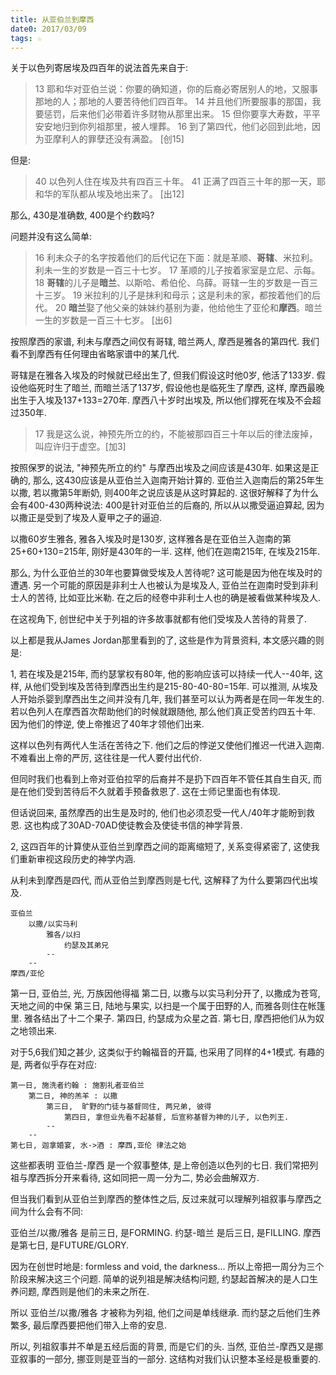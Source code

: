 ```yaml
---
title: 从亚伯兰到摩西
date0: 2017/03/09
tags: ☆
---
```


关于以色列寄居埃及四百年的说法首先来自于:

> 13 耶和华对亚伯兰说：你要的确知道，你的后裔必寄居别人的地，又服事那地的人；那地的人要苦待他们四百年。
> 14 并且他们所要服事的那国，我要惩罚，后来他们必带着许多财物从那里出来。
> 15 但你要享大寿数，平平安安地归到你列祖那里，被人埋葬。
> 16 到了第四代，他们必回到此地，因为亚摩利人的罪孽还没有满盈。
> [创15]

但是:

> 40 以色列人住在埃及共有四百三十年。
> 41 正满了四百三十年的那一天，耶和华的军队都从埃及地出来了。
> [出12]

那么, 430是准确数, 400是个约数吗?

问题并没有这么简单:

> 16 利未众子的名字按着他们的后代记在下面：就是革顺、**哥辖**、米拉利。利未一生的岁数是一百三十七岁。
> 17 革顺的儿子按着家室是立尼、示每。
> 18 **哥辖**的儿子是**暗兰**、以斯哈、希伯伦、乌薛。哥辖一生的岁数是一百三十三岁。
> 19 米拉利的儿子是抹利和母示；这是利未的家，都按着他们的后代。
> 20 **暗兰**娶了他父亲的妹妹约基别为妻，他给他生了亚伦和**摩西**。暗兰一生的岁数是一百三十七岁。
> [出6]

按照摩西的家谱, 利未与摩西之间仅有哥辖, 暗兰两人, 摩西是雅各的第四代. 我们看不到摩西有任何理由省略家谱中的某几代.

哥辖是在雅各入埃及的时候就已经出生了, 但我们假设这时他0岁, 他活了133岁. 假设他临死时生了暗兰, 而暗兰活了137岁, 假设他也是临死生了摩西, 这样, 摩西最晚出生于入埃及137+133=270年. 摩西八十岁时出埃及, 所以他们撑死在埃及不会超过350年.

> 17 我是这么说，神预先所立的约，不能被那四百三十年以后的律法废掉，叫应许归于虚空。[加3]

按照保罗的说法, "神预先所立的约" 与摩西出埃及之间应该是430年. 如果这是正确的, 那么, 这430应该是从亚伯兰入迦南开始计算的. 亚伯兰入迦南后的第25年生以撒, 若以撒第5年断奶, 则400年之说应该是从这时算起的. 这很好解释了为什么会有400-430两种说法: 400是针对亚伯兰的后裔的, 所以从以撒受逼迫算起, 因为以撒正是受到了埃及人夏甲之子的逼迫.

以撒60岁生雅各, 雅各入埃及时是130岁, 这样雅各是在亚伯兰入迦南的第25+60+130=215年, 刚好是430年的一半. 这样, 他们在迦南215年, 在埃及215年.

那么, 为什么亚伯兰的30年也要算做受埃及人苦待呢? 这可能是因为他在埃及时的遭遇. 另一个可能的原因是非利士人也被认为是埃及人, 亚伯兰在迦南时受到非利士人的苦待, 比如亚比米勒. 在之后的经卷中非利士人也的确是被看做某种埃及人.

在这视角下, 创世纪中关于列祖的许多故事就都有他们受埃及人苦待的背景了.

以上都是我从James Jordan那里看到的了, 这些是作为背景资料, 本文感兴趣的则是:

1, 若在埃及是215年, 而约瑟掌权有80年, 他的影响应该可以持续一代人--40年, 这样, 从他们受到埃及苦待到摩西出生约是215-80-40-80=15年. 可以推测, 从埃及人开始杀婴到摩西出生之间并没有几年, 我们甚至可以认为两者是在同一年发生的. 若以色列人在摩西首次帮助他们的时候就跟随他, 那么他们真正受苦约四五十年. 因为他们的悖逆, 使上帝推迟了40年才领他们出来.

这样以色列有两代人生活在苦待之下. 他们之后的悖逆又使他们推迟一代进入迦南. 不难看出上帝的严厉, 这往往是一代人要付出代价.

但同时我们也看到上帝对亚伯拉罕的后裔并不是扔下四百年不管任其自生自灭, 而是在他们受到苦待后不久就着手预备救恩了. 这在士师记里面也有体现.

但话说回来, 虽然摩西的出生是及时的, 他们也必须忍受一代人/40年才能盼到救恩. 这也构成了30AD-70AD使徒教会及使徒书信的神学背景.

2, 这四百年的计算使从亚伯兰到摩西之间的距离缩短了, 关系变得紧密了, 这使我们重新审视这段历史的神学内涵.

从利未到摩西是四代, 而从亚伯兰到摩西则是七代, 这解释了为什么要第四代出埃及.

    亚伯兰
        以撒/以实马利
            雅各/以扫
                约瑟及其弟兄
            --
        --
    摩西/亚伦

第一日, 亚伯兰, 光, 万族因他得福
第二日, 以撒与以实马利分开了, 以撒成为苍穹, 天地之间的中保
第三日, 陆地与果实, 以扫是一个属于田野的人, 而雅各则住在帐篷里. 雅各结出了十二个果子.
第四日, 约瑟成为众星之首.
第七日, 摩西把他们从为奴之地领出来.

对于5,6我们知之甚少, 这类似于约翰福音的开篇, 也采用了同样的4+1模式. 有趣的是, 两者似乎存在对应:

    第一日, 施洗者约翰 : 施割礼者亚伯兰
        第二日, 神的羔羊 : 以撒
            第三日,  旷野的门徒与基督同住, 两兄弟, 彼得
                第四日, 拿但业先看不起基督, 后宣称基督为神的儿子, 以色列王.
            --
        --
    第七日, 迦拿婚宴, 水->酒 : 摩西,亚伦 律法之始

这些都表明 亚伯兰-摩西 是一个叙事整体, 是上帝创造以色列的七日. 我们常把列祖与摩西拆分开来看待, 这如同把一周一分为二, 势必会曲解双方.

但当我们看到从亚伯兰到摩西的整体性之后, 反过来就可以理解列祖叙事与摩西之间为什么会有不同:

亚伯兰/以撒/雅各 是前三日, 是FORMING.
约瑟-暗兰 是后三日, 是FILLING.
摩西是第七日, 是FUTURE/GLORY.

因为在创世时地是: formless and void, the darkness...
所以上帝把一周分为三个阶段来解决这三个问题.
简单的说列祖是解决结构问题, 约瑟起首解决的是人口生养问题, 摩西则是他们的未来之所在.

所以 亚伯兰/以撒/雅各 才被称为列祖, 他们之间是单线继承. 而约瑟之后他们生养繁多, 最后摩西要把他们带入上帝的安息.

所以, 列祖叙事并不单是五经后面的背景, 而是它们的头. 当然, 亚伯兰-摩西又是挪亚叙事的一部分, 挪亚则是亚当的一部分. 这结构对我们认识整本圣经是极重要的. 
